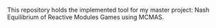 This repository holds the implemented tool for my master project: Nash Equilibrium of Reactive Modules Games using MCMAS.

